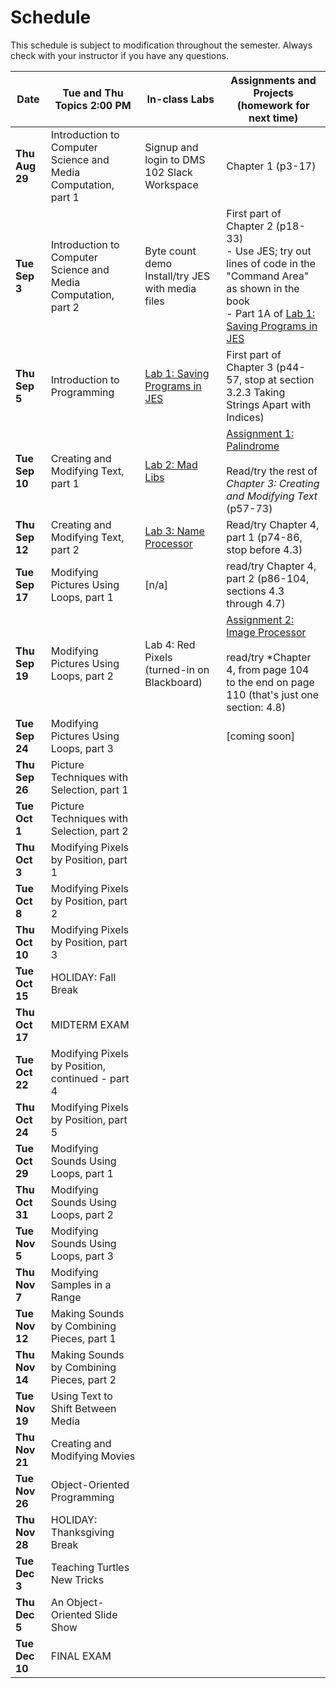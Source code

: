 # Schedule
This schedule is subject to modification throughout the semester. Always check with your instructor if you have any questions.

| Date           | Tue and Thu Topics 2:00 PM                                   | In-class Labs                                                | Assignments and Projects (homework for next time)            |
| -------------- | ------------------------------------------------------------ | ------------------------------------------------------------ | ------------------------------------------------------------ |
| **Thu Aug 29** | Introduction to Computer Science and Media Computation, part 1 | Signup and login to DMS 102 Slack Workspace                  | Chapter 1 (p3-17)                                            |
| **Tue Sep 3**  | Introduction to Computer Science and Media Computation, part 2 | Byte count demo<br>Install/try JES with media files          | First part of Chapter 2 (p18-33)<br>- Use JES; try out lines of code in the "Command Area" as shown in the book<br>- Part 1A of [Lab 1: Saving Programs in JES](lab01-saving-programs-jes/instructions.md) |
| **Thu Sep 5**  | Introduction to Programming                                  | [Lab 1: Saving Programs in JES](lab01-saving-programs-jes/instructions.md) | First part of Chapter 3 (p44-57, stop at section 3.2.3 Taking Strings Apart with Indices) |
| **Tue Sep 10** | Creating and Modifying Text, part 1                          | [Lab 2: Mad Libs](lab02-mad-libs/instructions.md)            | [Assignment 1: Palindrome](assignment01-palindrome/instructions.md)<br><br>Read/try the rest of *Chapter 3: Creating and Modifying Text* (p57-73) |
| **Thu Sep 12** | Creating and Modifying Text, part 2                          | [Lab 3: Name Processor](lab03-name-processor/instructions.md) | Read/try Chapter 4, part 1 (p74-86, stop before 4.3)         |
| **Tue Sep 17** | Modifying Pictures Using Loops, part 1                       | [n/a]                                                        | read/try Chapter 4, part 2 (p86-104, sections 4.3 through 4.7) |
| **Thu Sep 19** | Modifying Pictures Using Loops, part 2                       | Lab 4: Red Pixels (turned-in on Blackboard)                  | [Assignment 2: Image Processor](assignment02-image-processor/instructions.md)<br><br>read/try *Chapter 4, from page 104 to the end on page 110 (that's just one section: 4.8) |
| **Tue Sep 24** | Modifying Pictures Using Loops, part 3                       |                                                              | [coming soon]                                                |
| **Thu Sep 26** | Picture Techniques with Selection, part 1                    |                                                              |                                                              |
| **Tue Oct 1**  | Picture Techniques with Selection, part 2                    |                                                              |                                                              |
| **Thu Oct 3**  | Modifying Pixels by Position, part 1                         |                                                              |                                                              |
| **Tue Oct 8**  | Modifying Pixels by Position, part 2                         |                                                              |                                                              |
| **Thu Oct 10** | Modifying Pixels by Position, part 3                         |                                                              |                                                              |
| **Tue Oct 15** | HOLIDAY: Fall Break                                          |                                                              |                                                              |
| **Thu Oct 17** | MIDTERM EXAM                                                 |                                                              |                                                              |
| **Tue Oct 22** | Modifying Pixels by Position, continued - part 4             |                                                              |                                                              |
| **Thu Oct 24** | Modifying Pixels by Position, part 5                         |                                                              |                                                              |
| **Tue Oct 29** | Modifying Sounds Using Loops, part 1                         |                                                              |                                                              |
| **Thu Oct 31** | Modifying Sounds Using Loops, part 2                         |                                                              |                                                              |
| **Tue Nov 5**  | Modifying Sounds Using Loops, part 3                         |                                                              |                                                              |
| **Thu Nov 7**  | Modifying Samples in a Range                                 |                                                              |                                                              |
| **Tue Nov 12** | Making Sounds by Combining Pieces, part 1                    |                                                              |                                                              |
| **Thu Nov 14** | Making Sounds by Combining Pieces, part 2                    |                                                              |                                                              |
| **Tue Nov 19** | Using Text to Shift Between Media                            |                                                              |                                                              |
| **Thu Nov 21** | Creating and Modifying Movies                                |                                                              |                                                              |
| **Tue Nov 26** | Object-Oriented Programming                                  |                                                              |                                                              |
| **Thu Nov 28** | HOLIDAY: Thanksgiving Break                                  |                                                              |                                                              |
| **Tue Dec 3**  | Teaching Turtles New Tricks                                  |                                                              |                                                              |
| **Thu Dec 5**  | An Object-Oriented Slide Show                                |                                                              |                                                              |
| **Tue Dec 10** | FINAL EXAM                                                   |                                                              |                                                              |